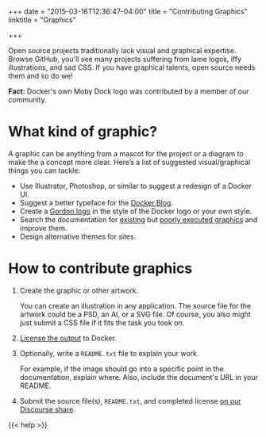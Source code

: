 +++
date = "2015-03-16T12:36:47-04:00"
title = "Contributing Graphics"
linktitle = "Graphics"

+++

Open source projects traditionally lack visual and graphical expertise. Browse
GitHub, you'll see many projects suffering from lame logos, iffy illustrations,
and sad CSS. If you have graphical talents, open source needs them and so do we!

**Fact**: Docker's own Moby Dock logo was contributed by a member of our
community.


# What kind of graphic?

A graphic can be anything from a mascot for the project or a diagram to make the
a concept more clear. Here’s a list of suggested visual/graphical things you can
tackle:

* Use Illustrator, Photoshop, or similar to suggest a redesign of a Docker UI.
* Suggest a better typeface for the <a href="https://blog.docker.com"
target="_blank">Docker Blog</a>.
* Create a <a href="http://goo.gl/s83L3D" target="_blank">Gordon logo</a> in the
style of the Docker logo or your own style.  
* Search the documentation for <a
href="http://docs.docker.com/project/make-a-contribution/"
target="_blank">existing</a> but <a
href="http://docs.docker.com/introduction/understanding-docker/#what-is-dockers-
architecture" target="_blank">poorly executed graphics</a> and improve them.  
* Design alternative themes for sites.

# How to contribute graphics


1. Create the graphic or other artwork.

	You can create an illustration in any application. The source file for the
	artwork could be a PSD, an AI, or a SVG file.  Of course, you also might just
	submit a CSS file if it fits the task you took on.

2. <a href="License the output" target="_blank">License the output</a> to Docker. 

3.  Optionally, write a `README.txt` file to explain your work.

	For example, if the image should go into a specific point in the
	documentation, explain where. Also, include the document's URL in your
	README.  

3.  Submit the source file(s), `README.txt`, and completed license <a
href="https://dev.dockerproject.com/c/share" target="_blank">on our Discourse share</a>.

{{< help >}}

